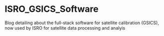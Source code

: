 # ISRO_GSICS_Software
Blog detailing about the full-stack software for satellite calibration (GSICS), now used by ISRO for satellite data processing and analyis
